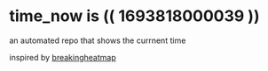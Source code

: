 # time_now is (( 1693818000039 ))

an automated repo that shows the currnent time

inspired by [breakingheatmap](https://github.com/breakingheatmap/breakingheatmap)